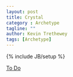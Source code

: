 ```yaml
---
layout: post
title: Crystal
category : Archetype
tagline: ""
author: Kevin Trethewey
tags: [Archetype]
---
```

{% include JB/setup %}

[To Do](/explanation/TODO)
